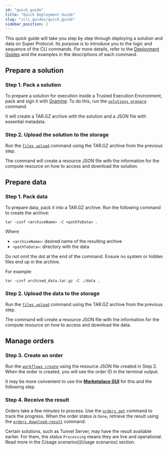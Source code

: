 ```yaml
---
id: "quick_guide"
title: "Quick Deployment Guide"
slug: "/cli_guides/quick_guide"
sidebar_position: 2
---
```


This quick guide will take you step by step through deploying a solution and data on Super Protocol. Its purpose is to introduce you to the logic and sequence of the CLI commands. For more details, refer to the [Deployment Guides](/developers/deployment_guides) and the examples in the descriptions of each command.

## Prepare a solution

### Step 1. Pack a solution

To prepare a solution for execution inside a Trusted Execution Environment, pack and sign it with [Gramine](https://gramineproject.io/). To do this, run the [`solutions prepare`](/cli/commands/solutions/prepare) command.

It will create a TAR.GZ archive with the solution and a JSON file with essential metadata.

### Step 2. Upload the solution to the storage

Run the [`files upload`](/cli/commands/files/upload) command using the TAR.GZ archive from the previous step.

The command will create a resource JSON file with the information for the compute resource on how to access and download the solution.

## Prepare data

### Step 1. Pack data

To prepare data, pack it into a TAR.GZ archive. Run the following command to create the archive:

```
tar -czvf <archiveName> -C <pathToData> .
```

Where
- `<archiveName>`: desired name of the resulting archive
- `<pathToData>`: directory with the data

Do not omit the dot at the end of the command. Ensure no system or hidden files end up in the archive.

For example:

```
tar -czvf archived_data.tar.gz -C ./data .
```

### Step 2. Upload the data to the storage

Run the [`files upload`](/cli/commands/files/upload) command using the TAR.GZ archive from the previous step.

The command will create a resource JSON file with the information for the compute resource on how to access and download the data.

## Manage orders

### Step 3. Create an order

Run the [`workflows create`](/cli/commands/workflows/create) using the resource JSON file created in Step 2. When the order is created, you will see the order ID in the terminal output.

It may be more convenient to use the [**Marketplace GUI**](/developers/marketplace/) for this and the following step.

### Step 4. Receive the result

Orders take a few minutes to process. Use the [`orders get`](/cli/commands/orders/get) command to track the progress. When the order status is `Done`, retrieve the result using the [`orders download-result`](/cli/commands/orders/download-result) command.

Certain solutions, such as Tunnel Server, may have the result available earlier. For them, the status `Processing` means they are live and operational. Read more in the [Usage scenarios](Usage scenarios) section.